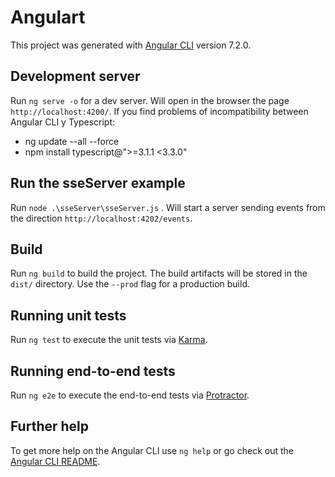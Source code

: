 # Angulart

This project was generated with [Angular CLI](https://github.com/angular/angular-cli) version 7.2.0.

## Development server

Run `ng serve -o` for a dev server. Will open in the browser the page `http://localhost:4200/`.
If you find problems of incompatibility between Angular CLI  y Typescript:
* ng update --all --force
* npm install typescript@">=3.1.1 <3.3.0"

## Run the sseServer example

Run `node .\sseServer\sseServer.js` . Will start a server sending events from the direction `http://localhost:4202/events`.


## Build

Run `ng build` to build the project. The build artifacts will be stored in the `dist/` directory. Use the `--prod` flag for a production build.

## Running unit tests

Run `ng test` to execute the unit tests via [Karma](https://karma-runner.github.io).

## Running end-to-end tests

Run `ng e2e` to execute the end-to-end tests via [Protractor](http://www.protractortest.org/).

## Further help

To get more help on the Angular CLI use `ng help` or go check out the [Angular CLI README](https://github.com/angular/angular-cli/blob/master/README.md).
